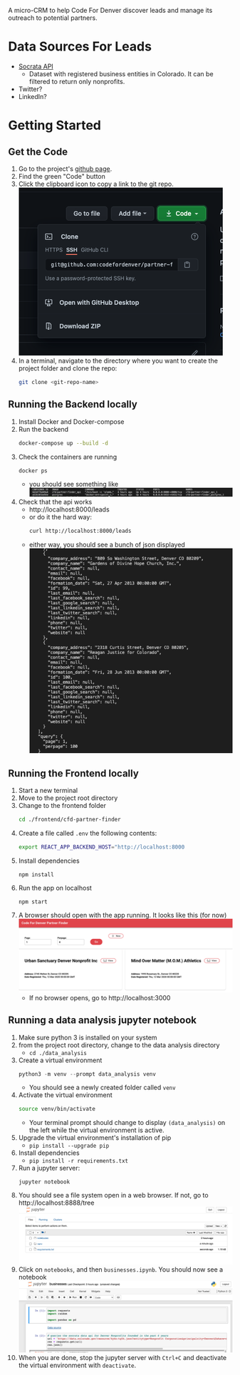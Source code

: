 A micro-CRM to help Code For Denver discover leads and manage its outreach to potential partners.

# Data Sources For Leads
- [Socrata API](https://data.colorado.gov/Business/Business-Entities-in-Colorado/4ykn-tg5h)
    - Dataset with registered business entities in Colorado. It can be filtered to return only nonprofits.
- Twitter?
- LinkedIn?


# Getting Started
## Get the Code
1. Go to the project's [github page](https://github.com/codefordenver/partner-finder).
1. Find the green "Code" button
1. Click the clipboard icon to copy a link to the git repo.
    ![](./docs/github-code-button.png)
1. In a terminal, navigate to the directory where you want to create the project folder and clone the repo:
    ```bash
    git clone <git-repo-name>
    ```
## Running the Backend locally
1. Install Docker and Docker-compose
1. Run the backend
    ```bash
    docker-compose up --build -d
    ```
1. Check the containers are running
    ```bash
    docker ps
    ```
    - you should see something like
        ![](./docs/docker-ps-output.png)
1. Check that the api works
    - http://localhost:8000/leads
    - or do it the hard way:
        ```bash
        curl http://localhost:8000/leads
        ```
    - either way, you should see a bunch of json displayed
        ![](./docs/get-leads-json.png)
## Running the Frontend locally
1. Start a new terminal
1. Move to the project root directory
1. Change to the frontend folder
    ```bash
    cd ./frontend/cfd-partner-finder
    ```
1. Create a file called `.env` the following contents:
    ```bash
    export REACT_APP_BACKEND_HOST="http://localhost:8000
    ```
1. Install dependencies
    ```
    npm install
    ```
1. Run the app on localhost
    ```
    npm start
    ```
1. A browser should open with the app running. It looks like this (for now)
    ![](./docs/homepage.jpg)
    - If no browser opens, go to http://localhost:3000

## Running a data analysis jupyter notebook
1. Make sure python 3 is installed on your system
1. from the project root directory, change to the data analysis directory
    - `cd ./data_analysis`
1. Create a virtual environment
    ```python
    python3 -m venv --prompt data_analysis venv
    ```
    - You should see a newly created folder called `venv`
1. Activate the virtual environment
    ```bash
    source venv/bin/activate
    ```
    - Your terminal prompt should change to display `(data_analysis)` on the left while the virtual environment is active.
1. Upgrade the virtual environment's installation of pip
    - `pip install --upgrade pip`
1. Install dependencies
    - `pip install -r requirements.txt`
1. Run a jupyter server:
    ```
    jupyter notebook
    ```
1. You should see a file system open in a web browser. If not, go to http://localhost:8888/tree
    ![](./docs/jupyter-notebook.png)
1. Click on `notebooks`, and then `businesses.ipynb`. You should now see a notebook
    ![](./docs/jpyter-notebook-2.png)
1. When you are done, stop the jupyter server with `Ctrl+C` and deactivate the virtual environment with `deactivate`.
